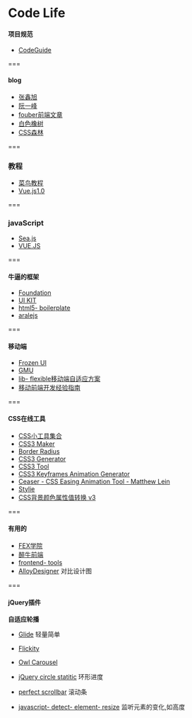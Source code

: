 Code Life
===
#### 项目规范
- <a href="http://alloyteam.github.io/CodeGuide/">CodeGuide</a>

===

#### blog
- [张鑫旭](http://www.zhangxinxu.com/wordpress/)
- [阮一峰](http://www.ruanyifeng.com/blog)
- [fouber前端文章](https://github.com/fouber/blog)
- [白色橡树](http://www.cnblogs.com/PeunZhang/)
- [CSS森林](http://blog.cssforest.org/)

===

### 教程
- <a href="http://www.runoob.com/">菜鸟教程</a>
- <a href="https://laravist.com/series/vue- js- 1- 0- in- action- series">Vue.js1.0</a>

===

### javaScript
- <a href="http://island205.github.io/HelloSea.js/index.html">Sea.js</a>
- <a href="http://cn.vuejs.org/">VUE.JS</a>

===

#### 牛逼的框架
- <a href="http://www.foundcss.com/">Foundation</a>
- <a href="http://getuikit.com/">UI KIT</a>
- <a href="https://github.com/h5bp/html5- boilerplate">html5- boilerplate</a>
- <a href="https://github.com/aralejs/aralejs.org/">aralejs</a>

===

#### 移动端
- <a href="http://frozenui.github.io/">Frozen UI</a>
- <a href="https://github.com/fex- team/GMU">GMU</a>
- <a href="https://github.com/amfe/lib- flexible">lib- flexible移动端自适应方案</a>
- <a href="https://github.com/doyoe/trip">移动前端开发经验指南</a>

===

#### CSS在线工具
- <a href="http://linxz.github.io/tianyizone/">CSS小工具集合</a>
- <a href="http://www.cnblogs.com/lhb25/archive/2012/09/27/10- css3- online- generator- tools.html">CSS3 Maker</a>
- <a href="http://border- radius.com/">Border Radius</a>
- <a href="http://css3generator.com/">CSS3 Generator</a>
- <a href="http://westciv.com/tools/gradients/">CSS3 Tool</a>
- <a href="http://cssanimate.com/">CSS3 Keyframes Animation Generator</a>
- <a href="http://matthewlein.com/ceaser/">Ceaser -  CSS Easing Animation Tool -  Matthew Lein</a>
- <a href="https://jeremyckahn.github.io/stylie/">Stylie</a>
- <a href="http://labs.pufen.net/my_collection/hex_change.html">CSS背景颜色属性值转换 v3</a>

===

#### 有用的
- <a href="https://github.com/leeethe/fex- edu">FEX学院</a>
- <a href="http://f2er.club/">醉牛前端</a>
- <a href="http://fredsarmento.me/frontend- tools/">frontend- tools</a>
- <a href="http://alloyteam.github.io/AlloyDesigner/">AlloyDesigner</a> 对比设计图

===

#### jQuery插件

**自适应轮播**

- <a href="https://github.com/jedrzejchalubek/Glide.js">Glide</a> 轻量简单
- <a href="https://github.com/metafizzy/flickity">Flickity</a>
- <a href="https://github.com/smashingboxes/OwlCarousel2">Owl Carousel</a>


- <a href="https://github.com/pguso/jquery- plugin- circliful">jQuery circle statitic</a> 环形进度

- <a href="https://github.com/noraesae/perfect- scrollbar">perfect scrollbar</a> 滚动条

- <a href="https://github.com/sdecima/javascript- detect- element- resize">javascript- detect- element- resize</a> 监听元素的变化,如高度

